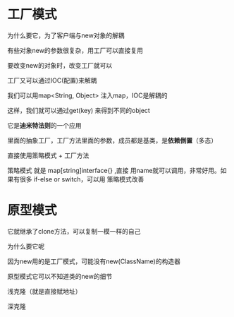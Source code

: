 

# 工厂模式

为什么要它，为了客户端与new对象的解耦

有些对象new的参数很复杂，用工厂可以直接复用

要改变new的对象时，改变工厂就可以

工厂又可以通过IOC(配置)来解耦



我们可以用map<String, Object> 注入map，IOC是解耦的

这样，我们就可以通过get(key) 来得到不同的object



它是**迪米特法则**的一个应用

里面的抽象工厂，工厂方法里面的参数，成员都是基类，是**依赖倒置**（多态）



直接使用策略模式 + 工厂方法

策略模式 就是 map[string]interface{} ,直接 用name就可以调用，非常好用。如果有很多 if-else or switch，可以用 策略模式改善





# 原型模式

它就继承了clone方法，可以复制一模一样的自己

为什么要它呢

因为new用的是工厂模式，可能没有new(ClassName)的构造器

原型模式它可以不知道类的new的细节

浅克隆（就是直接赋地址）

深克隆









